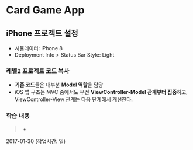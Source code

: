 # Card Game App

## iPhone 프로젝트 설정
- 시뮬레이터: iPhone 8
- Deployment Info > Status Bar Style: Light

### 레벨2 프로젝트 코드 복사
- **기존 코드**들은 대부분 **Model 역할**을 담당
- iOS 앱 구조는 MVC 중에서도 우선 **ViewController-Model 관계부터 집중**하고, ViewController-View 관계는 다음 단계에서 개선한다.

### 학습 내용

>- **[]()**

2017-01-30 (작업시간: 일)

<br/>